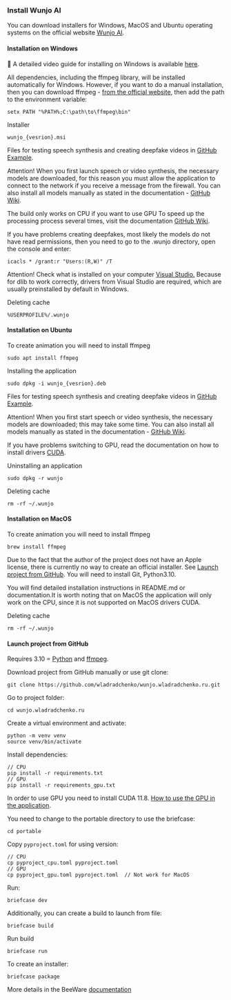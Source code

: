 ### Install Wunjo AI

You can download installers for Windows, MacOS and Ubuntu operating systems on the official website [Wunjo AI](wladradchenko.ru/wunjo).

#### Installation on Windows

🎥 A detailed video guide for installing on Windows is available [here](https://www.youtube.com/watch?v=UzpEcPhSDrk).

All dependencies, including the ffmpeg library, will be installed automatically for Windows. However, if you want to do a manual installation, then you can download ffmpeg - [from the official website](https://ffmpeg.org/download.html), then add the path to the environment variable:
```
setx PATH "%PATH%;C:\path\to\ffmpeg\bin"
```

Installer
```
wunjo_{vesrion}.msi
```

Files for testing speech synthesis and creating deepfake videos in [GitHub Example](https://raw.githubusercontent.com/wladradchenko/wunjo.wladradchenko.ru/main/example).

Attention! When you first launch speech or video synthesis, the necessary models are downloaded, for this reason you must allow the application to connect to the network if you receive a message from the firewall. You can also install all models manually as stated in the documentation - [GitHub Wiki](https://github.com/wladradchenko/wunjo.wladradchenko.ru/wiki).

The build only works on CPU if you want to use GPU To speed up the processing process several times, visit the documentation [GitHub Wiki](https://github.com/wladradchenko/wunjo.wladradchenko.ru/wiki).

If you have problems creating deepfakes, most likely the models do not have read permissions, then you need to go to the .wunjo directory, open the console and enter:

```
icacls * /grant:r "Users:(R,W)" /T
```

Attention! Check what is installed on your computer [Visual Studio.](https://visualstudio.microsoft.com/) Because for dlib to work correctly, drivers from Visual Studio are required, which are usually preinstalled by default in Windows.

Deleting cache
```
%USERPROFILE%/.wunjo
```

#### Installation on Ubuntu

To create animation you will need to install ffmpeg
```
sudo apt install ffmpeg
```

Installing the application
```
sudo dpkg -i wunjo_{vesrion}.deb
```

Files for testing speech synthesis and creating deepfake videos in [GitHub Example](https://raw.githubusercontent.com/wladradchenko/wunjo.wladradchenko.ru/main/example).

Attention! When you first start speech or video synthesis, the necessary models are downloaded; this may take some time. You can also install all models manually as stated in the documentation - [GitHub Wiki](https://github.com/wladradchenko/wunjo.wladradchenko.ru/wiki).

If you have problems switching to GPU, read the documentation on how to install drivers [CUDA](https://github.com/wladradchenko/wunjo.wladradchenko.ru/wiki).

Uninstalling an application
```
sudo dpkg -r wunjo
```

Deleting cache
```
rm -rf ~/.wunjo
```

#### Installation on MacOS

To create animation you will need to install ffmpeg
```
brew install ffmpeg 
```

Due to the fact that the author of the project does not have an Apple license, there is currently no way to create an official installer. See [Launch project from GitHub](https://github.com/wladradchenko/wunjo.wladradchenko.ru/wiki/How-to-install-the-application#launch-project-from-github). You will need to install Git, Python3.10.

You will find detailed installation instructions in README.md or documentation.It is worth noting that on MacOS the application will only work on the CPU, since it is not supported on MacOS drivers CUDA.

Deleting cache
```
rm -rf ~/.wunjo
```

#### Launch project from GitHub

Requires 3.10 = [Python](https://www.python.org/downloads/) and [ffmpeg](https://ffmpeg.org/download.html).

Download project from GitHub manually or use git clone:

```
git clone https://github.com/wladradchenko/wunjo.wladradchenko.ru.git
```

Go to project folder:
```
cd wunjo.wladradchenko.ru
```

Create a virtual environment and activate:

```
python -m venv venv
source venv/bin/activate
```

Install dependencies:

```
// CPU
pip install -r requirements.txt
// GPU
pip install -r requirements_gpu.txt
```

In order to use GPU you need to install CUDA 11.8. [How to use the GPU in the application](https://github.com/wladradchenko/wunjo.wladradchenko.ru/wiki/How-to-use-the-GPU-in-the-application).

You need to change to the portable directory to use the briefcase:
```
cd portable
```

Copy `pyproject.toml` for using version:
```
// CPU
cp pyproject_cpu.toml pyproject.toml
// GPU
cp pyproject_gpu.toml pyproject.toml  // Not work for MacOS
```

Run:
```
briefcase dev
```

Additionally, you can create a build to launch from file:
```
briefcase build
```

Run build
```
briefcase run
```

To create an installer:
```
briefcase package
```

More details in the BeeWare [documentation](https://beeware.org/project/projects/tools/briefcase)